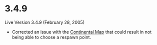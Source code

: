 # 3.4.9

Live Version 3.4.9 (February 28, 2005)

- Corrected an issue with the [Continental Map](../terminology/Continental_Map.md) that
  could result in not being able to choose a respawn point.
